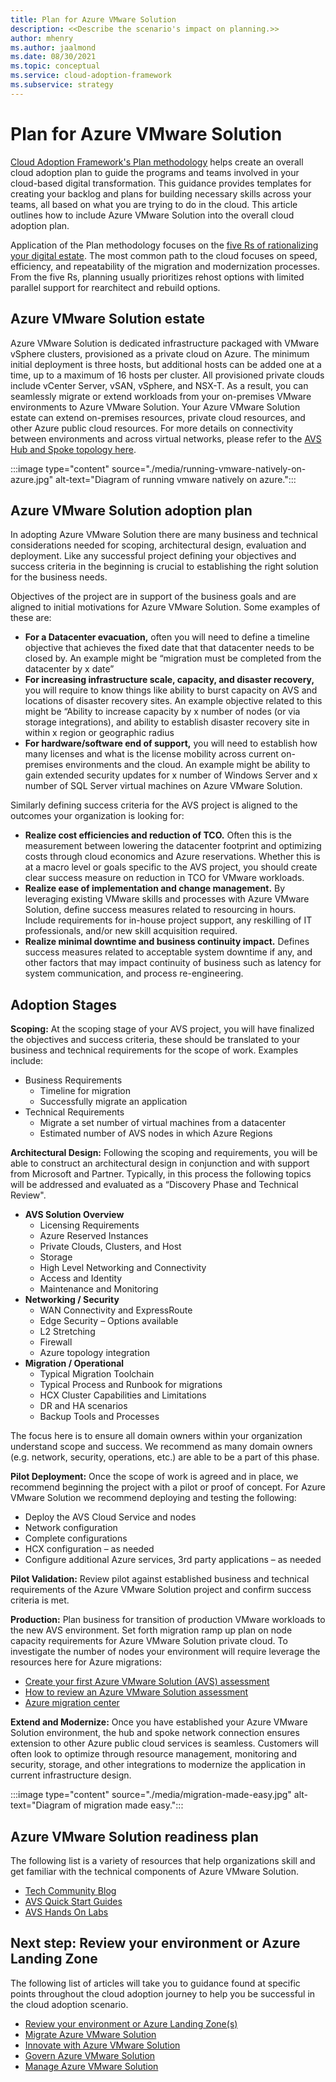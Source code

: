 ```yaml
---
title: Plan for Azure VMware Solution
description: <<Describe the scenario's impact on planning.>>
author: mhenry
ms.author: jaalmond
ms.date: 08/30/2021
ms.topic: conceptual
ms.service: cloud-adoption-framework
ms.subservice: strategy
---
```


# Plan for Azure VMware Solution

[Cloud Adoption Framework's Plan methodology](../../plan/index.md) helps create an overall cloud adoption plan to guide the programs and teams involved in your cloud-based digital transformation. This guidance provides templates for creating your backlog and plans for building necessary skills across your teams, all based on what you are trying to do in the cloud. This article outlines how to include Azure VMware Solution into the overall cloud adoption plan.

Application of the Plan methodology focuses on the [five Rs of rationalizing your digital estate](../../digital-estate/5-rs-of-rationalization.md). The most common path to the cloud focuses on speed, efficiency, and repeatability of the migration and modernization processes. From the five Rs, planning usually prioritizes rehost options with limited parallel support for rearchitect and rebuild options.

## Azure VMware Solution estate

Azure VMware Solution is dedicated infrastructure packaged with VMware vSphere clusters, provisioned as a private cloud on Azure. The minimum initial deployment is three hosts, but additional hosts can be added one at a time, up to a maximum of 16 hosts per cluster. All provisioned private clouds include vCenter Server, vSAN, vSphere, and NSX-T. As a result, you can seamlessly migrate or extend workloads from your on-premises VMware environments to Azure VMware Solution. Your Azure VMware Solution estate can extend on-premises resources, private cloud resources, and other Azure public cloud resources. For more details on connectivity between environments and across virtual networks, please refer to the [AVS Hub and Spoke topology here](/azure/azure-vmware/concepts-hub-and-spoke). 

:::image type="content" source="./media/running-vmware-natively-on-azure.jpg" alt-text="Diagram of running vmware natively on azure.":::

## Azure VMware Solution adoption plan

In adopting Azure VMware Solution there are many business and technical considerations needed for scoping, architectural design, evaluation and deployment. Like any successful project defining your objectives and success criteria in the beginning is crucial to establishing the right solution for the business needs.


Objectives of the project are in support of the business goals and are aligned to initial motivations for Azure VMware Solution. Some examples of these are:
- **For a Datacenter evacuation,** often you will need to define a timeline objective that achieves the fixed date that that datacenter needs to be closed by. An example might be “migration must be completed from the datacenter by x date”
- **For increasing infrastructure scale, capacity, and disaster recovery,** you will require to know things like ability to burst capacity on AVS and locations of disaster recovery sites. An example objective related to this might be “Ability to increase capacity by x number of nodes (or via storage integrations), and ability to establish disaster recovery site in within x region or geographic radius
- **For hardware/software end of support,** you will need to establish how many licenses and what is the license mobility across current on-premises environments and the cloud. An example might be ability to gain extended security updates for x number of Windows Server and x number of SQL Server virtual machines on Azure VMware Solution.

Similarly defining success criteria for the AVS project is aligned to the outcomes your organization is looking for:

- **Realize cost efficiencies and reduction of TCO.** Often this is the measurement between lowering the datacenter footprint and optimizing costs through cloud economics and Azure reservations. Whether this is at a macro level or goals specific to the AVS project, you should create clear success measure on reduction in TCO for VMware workloads. 
- **Realize ease of implementation and change management.** By leveraging existing VMware skills and processes with Azure VMware Solution, define success measures related to resourcing in hours. Include requirements for in-house project support, any reskilling of IT professionals, and/or new skill acquisition required.
- **Realize minimal downtime and business continuity impact.** Defines success measures related to acceptable system downtime if any, and other factors that may impact continuity of business such as latency for system communication, and process re-engineering.

## Adoption Stages

**Scoping:** At the scoping stage of your AVS project, you will have finalized the objectives and success criteria, these should be translated to your business and technical requirements for the scope of work. Examples include:
- Business Requirements
  - Timeline for migration
  - Successfully migrate an application
- Technical Requirements
  - Migrate a set number of virtual machines from a datacenter
  - Estimated number of AVS nodes in which Azure Regions

**Architectural Design:** 
Following the scoping and requirements, you will be able to construct an architectural design in conjunction and with support from Microsoft and Partner. Typically, in this process the following topics will be addressed and evaluated as a “Discovery Phase and Technical Review".
- **AVS Solution Overview**
  - Licensing Requirements
  - Azure Reserved Instances 
  - Private Clouds, Clusters, and Host 
  - Storage 
  - High Level Networking and Connectivity
  - Access and Identity
  - Maintenance and Monitoring
- **Networking / Security**
  - WAN Connectivity and ExpressRoute
  - Edge Security – Options available
  - L2 Stretching
  - Firewall 
  - Azure topology integration
- **Migration / Operational**
  - Typical Migration Toolchain 
  - Typical Process and Runbook for migrations
  - HCX Cluster Capabilities and Limitations
  - DR and HA scenarios
  - Backup Tools and Processes

The focus here is to ensure all domain owners within your organization understand scope and success. We recommend as many domain owners (e.g. network, security, operations, etc.) are able to be a part of this phase.

**Pilot Deployment:** Once the scope of work is agreed and in place, we recommend beginning the project with a pilot or proof of concept. For Azure VMware Solution we recommend deploying and testing the following: 
- Deploy the AVS Cloud Service and nodes
- Network configuration
- Complete configurations
- HCX configuration – as needed
- Configure additional Azure services, 3rd party applications – as needed

**Pilot Validation:** Review pilot against established business and technical requirements of the Azure VMware Solution project and confirm success criteria is met.

**Production:** Plan business for transition of production VMware workloads to the new AVS environment. Set forth migration ramp up plan on node capacity requirements for Azure VMware Solution private cloud. To investigate the number of nodes your environment will require leverage the resources here for Azure migrations:
- [Create your first Azure VMware Solution (AVS) assessment](/azure/migrate/how-to-create-azure-vmware-solution-assessment)
- [How to review an Azure VMware Solution assessment](/azure/migrate/tutorial-assess-vmware-azure-vmware-solution)
- [Azure migration center](https://azure.microsoft.com/migration/)

**Extend and Modernize:** Once you have established your Azure VMware Solution environment, the hub and spoke network connection ensures extension to other Azure public cloud services is seamless. Customers will often look to optimize through resource management, monitoring and security, storage, and other integrations to modernize the application in current infrastructure design.

:::image type="content" source="./media/migration-made-easy.jpg" alt-text="Diagram of migration made easy.":::

## Azure VMware Solution readiness plan

The following list is a variety of resources that help organizations skill and get familiar with the technical components of Azure VMware Solution.
- [Tech Community Blog](https://techcommunity.microsoft.com/t5/azure-migration-and/bg-p/AzureMigrationBlog)
- [AVS Quick Start Guides](/azure/azure-vmware/plan-private-cloud-deployment)
- [AVS Hands On Labs](https://web.hol.vmware.com/landingPages/index.aspx?id=PN5RRQA9)


## Next step: Review your environment or Azure Landing Zone

The following list of articles will take you to guidance found at specific points throughout the cloud adoption journey to help you be successful in the cloud adoption scenario.


- [Review your environment or Azure Landing Zone(s)](./ready.md)
- [Migrate Azure VMware Solution](./migrate.md)
- [Innovate with Azure VMware Solution](./innovate.md)
- [Govern Azure VMware Solution](./govern.md)
- [Manage Azure VMware Solution](./manage.md)

